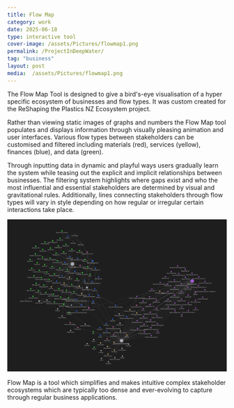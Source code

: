 ```yaml
---
title: Flow Map
category: work
date: 2025-06-18
type: interactive tool
cover-image: /assets/Pictures/flowmap1.png
permalink: /ProjectInDeepWater/
tag: "business"
layout: post
media:  /assets/Pictures/flowmap1.png
---
```

The Flow Map Tool is designed to give a bird's-eye visualisation of a hyper specific ecosystem of businesses and flow types. It was custom created for the ReShaping the Plastics NZ Ecosystem project.

Rather than viewing static images of graphs and numbers the Flow Map tool populates and displays information through visually pleasing animation and user interfaces. Various flow types between stakeholders can be customised and filtered including materials (red), services (yellow), finances (blue), and data (green). 

Through inputting data in dynamic and playful ways users gradually learn the system while teasing out the explicit and implicit relationships between businesses. The filtering system highlights where gaps exist and who the most influential and essential stakeholders are determined by visual and gravitational rules. Additionally, lines connecting stakeholders through flow types will vary in style depending on how regular or irregular certain interactions take place.

![Sub Image](/assets/Pictures/flowmap1.png)

Flow Map is a tool which simplifies and makes intuitive complex stakeholder ecosystems which are typically too dense and ever-evolving to capture through regular business applications.